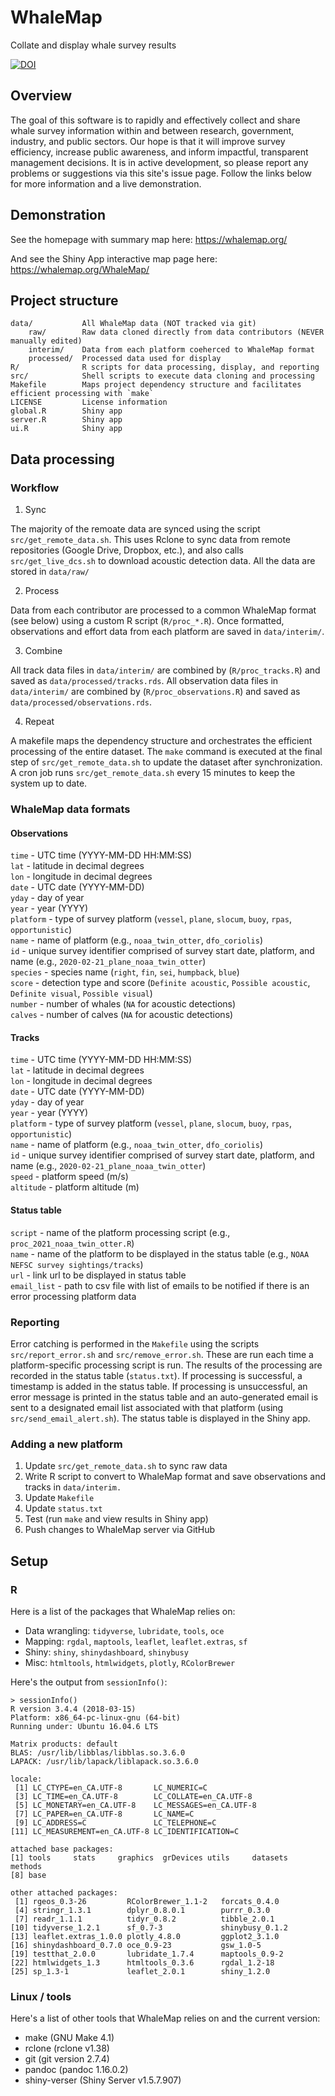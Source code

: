 # WhaleMap
Collate and display whale survey results

[![DOI](https://joss.theoj.org/papers/10.21105/joss.03094/status.svg)](https://doi.org/10.21105/joss.03094)

## Overview
The goal of this software is to rapidly and effectively collect and share whale survey information within and between research, government, industry, and public sectors. Our hope is that it will improve survey efficiency, increase public awareness, and inform impactful, transparent management decisions. It is in active development, so please report any problems or suggestions via this site's issue page. Follow the links below for more information and a live demonstration.

## Demonstration

See the homepage with summary map here:
https://whalemap.org/  

And see the Shiny App interactive map page here:
https://whalemap.org/WhaleMap/

## Project structure

```
data/           All WhaleMap data (NOT tracked via git)
    raw/        Raw data cloned directly from data contributors (NEVER manually edited)
    interim/    Data from each platform coeherced to WhaleMap format
    processed/  Processed data used for display
R/              R scripts for data processing, display, and reporting
src/            Shell scripts to execute data cloning and processing
Makefile        Maps project dependency structure and facilitates efficient processing with `make`
LICENSE         License information
global.R        Shiny app
server.R        Shiny app
ui.R            Shiny app
```

## Data processing

### Workflow

1. Sync

The majority of the remoate data are synced using the script `src/get_remote_data.sh`. This uses Rclone to sync data from remote repositories (Google Drive, Dropbox, etc.), and also calls `src/get_live_dcs.sh` to download acoustic detection data. All the data are stored in `data/raw/`

2. Process 

Data from each contributor are processed to a common WhaleMap format (see below) using a custom R script (`R/proc_*.R`). Once formatted, observations and effort data from each platform are saved in `data/interim/`.

3. Combine 

All track data files in `data/interim/` are combined by (`R/proc_tracks.R`) and saved as `data/processed/tracks.rds`. All observation data files in `data/interim/` are combined by (`R/proc_observations.R`) and saved as `data/processed/observations.rds`.

4. Repeat

A makefile maps the dependency structure and orchestrates the efficient processing of the entire dataset. The `make` command is executed at the final step of `src/get_remote_data.sh` to update the dataset after synchronization. A cron job runs `src/get_remote_data.sh` every 15 minutes to keep the system up to date.

### WhaleMap data formats

#### Observations

`time` - UTC time (YYYY-MM-DD HH:MM:SS)  
`lat` - latitude in decimal degrees  
`lon` - longitude in decimal degrees  
`date` - UTC date (YYYY-MM-DD)  
`yday` - day of year  
`year` - year (YYYY)  
`platform` - type of survey platform (`vessel`, `plane`, `slocum`, `buoy`, `rpas`, `opportunistic`)  
`name` - name of platform (e.g., `noaa_twin_otter`, `dfo_coriolis`)  
`id` - unique survey identifier comprised of survey start date, platform, and name (e.g., `2020-02-21_plane_noaa_twin_otter`)  
`species` - species name (`right`, `fin`, `sei`, `humpback`, `blue`)  
`score` - detection type and score (`Definite acoustic`, `Possible acoustic`, `Definite visual`, `Possible visual`)  
`number` - number of whales (`NA` for acoustic detections)  
`calves` - number of calves (`NA` for acoustic detections)  

#### Tracks

`time` - UTC time (YYYY-MM-DD HH:MM:SS)  
`lat` - latitude in decimal degrees  
`lon` - longitude in decimal degrees  
`date` - UTC date (YYYY-MM-DD)  
`yday` - day of year  
`year` - year (YYYY)  
`platform` - type of survey platform (`vessel`, `plane`, `slocum`, `buoy`, `rpas`, `opportunistic`)  
`name` - name of platform (e.g., `noaa_twin_otter`, `dfo_coriolis`)  
`id` - unique survey identifier comprised of survey start date, platform, and name (e.g., `2020-02-21_plane_noaa_twin_otter`)  
`speed` - platform speed (m/s)  
`altitude` - platform altitude (m)  

#### Status table

`script` - name of the platform processing script (e.g., `proc_2021_noaa_twin_otter.R`)  
`name` - name of the platform to be displayed in the status table (e.g., `NOAA NEFSC survey sightings/tracks`)  
`url` - link url to be displayed in status table  
`email_list` - path to csv file with list of emails to be notified if there is an error processing platform data  
 
### Reporting

Error catching is performed in the `Makefile` using the scripts `src/report_error.sh` and `src/remove_error.sh`. These are run each time a platform-specific processing script is run. The results of the processing are recorded in the status table (`status.txt`). If processing is successful, a timestamp is added in the status table. If processing is unsuccessful, an error message is printed in the status table and an auto-generated email is sent to a designated email list associated with that platform (using `src/send_email_alert.sh`). The status table is displayed in the Shiny app.

### Adding a new platform

1. Update `src/get_remote_data.sh` to sync raw data  
2. Write R script to convert to WhaleMap format and save observations and tracks in `data/interim.`  
3. Update `Makefile`  
4. Update `status.txt`  
5. Test (run `make` and view results in Shiny app)  
6. Push changes to WhaleMap server via GitHub  

## Setup

### R

Here is a list of the packages that WhaleMap relies on:
- Data wrangling: `tidyverse`, `lubridate`, `tools`, `oce`   
- Mapping: `rgdal`, `maptools`, `leaflet`, `leaflet.extras`, `sf`   
- Shiny: `shiny`, `shinydashboard`, `shinybusy`   
- Misc: `htmltools`, `htmlwidgets`, `plotly`, `RColorBrewer`

Here's the output from `sessionInfo()`:
```
> sessionInfo()
R version 3.4.4 (2018-03-15)
Platform: x86_64-pc-linux-gnu (64-bit)
Running under: Ubuntu 16.04.6 LTS

Matrix products: default
BLAS: /usr/lib/libblas/libblas.so.3.6.0
LAPACK: /usr/lib/lapack/liblapack.so.3.6.0

locale:
 [1] LC_CTYPE=en_CA.UTF-8       LC_NUMERIC=C              
 [3] LC_TIME=en_CA.UTF-8        LC_COLLATE=en_CA.UTF-8    
 [5] LC_MONETARY=en_CA.UTF-8    LC_MESSAGES=en_CA.UTF-8   
 [7] LC_PAPER=en_CA.UTF-8       LC_NAME=C                 
 [9] LC_ADDRESS=C               LC_TELEPHONE=C            
[11] LC_MEASUREMENT=en_CA.UTF-8 LC_IDENTIFICATION=C       

attached base packages:
[1] tools     stats     graphics  grDevices utils     datasets  methods  
[8] base     

other attached packages:
 [1] rgeos_0.3-26         RColorBrewer_1.1-2   forcats_0.4.0       
 [4] stringr_1.3.1        dplyr_0.8.0.1        purrr_0.3.0         
 [7] readr_1.1.1          tidyr_0.8.2          tibble_2.0.1        
[10] tidyverse_1.2.1      sf_0.7-3             shinybusy_0.1.2     
[13] leaflet.extras_1.0.0 plotly_4.8.0         ggplot2_3.1.0       
[16] shinydashboard_0.7.0 oce_0.9-23           gsw_1.0-5           
[19] testthat_2.0.0       lubridate_1.7.4      maptools_0.9-2      
[22] htmlwidgets_1.3      htmltools_0.3.6      rgdal_1.2-18        
[25] sp_1.3-1             leaflet_2.0.1        shiny_1.2.0  
```

### Linux / tools

Here's a list of other tools that WhaleMap relies on and the current version:
- make (GNU Make 4.1)
- rclone (rclone v1.38)
- git (git version 2.7.4)
- pandoc (pandoc 1.16.0.2)
- shiny-verser (Shiny Server v1.5.7.907)